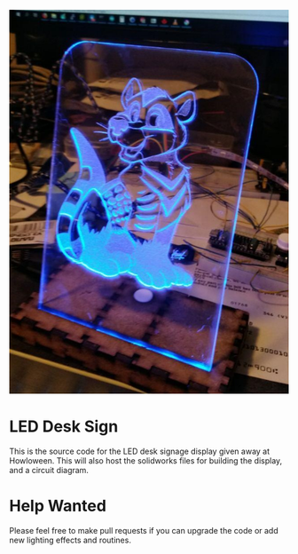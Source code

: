 ![Image of Sign](https://raw.githubusercontent.com/TrapaCivet/deskSignDisplay/master/BlueCIvet.jpg)

# LED Desk Sign
This is the source code for the LED desk signage display given away at Howloween. This will also host the solidworks files for building the display, and a circuit diagram.

# Help Wanted
Please feel free to make pull requests if you can upgrade the code or add new lighting effects and routines.
